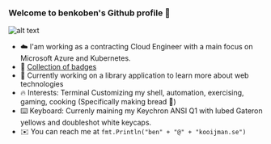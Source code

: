 ### Welcome to benkoben's Github profile 🤖

![alt text](https://steamuserimages-a.akamaihd.net/ugc/950724071161963842/A354F97BA91E749E0BE071A8AE6D5F8A51F79A53/?imw=637&imh=358&ima=fit&impolicy=Letterbox&imcolor=%23000000&letterbox=true)

* ☁️  I'am working as a contracting Cloud Engineer with a main focus on Microsoft Azure and Kubernetes.
* 👑 [Collection of badges](https://www.credly.com/users/ben-kooijman/badges)
* 🌱 Currently working on a library application to learn more about web technologies
* 🔥 Interests: Terminal Customizing my shell, automation, exercising, gaming, cooking (Specifically making bread 🍞)
* ⌨️  Keyboard: Currenly maining my Keychron ANSI Q1 with lubed Gateron yellows and doubleshot white keycaps. 
* ✉️  You can reach me at `fmt.Println("ben" + "@" + "kooijman.se")`

